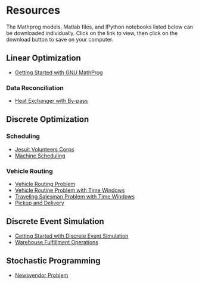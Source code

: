 Resources
========
The Mathprog models, Matlab files, and IPython notebooks listed below can be downloaded individually. Click on the link to view, then click on the download button to save on your computer.

## Linear Optimization
* [Getting Started with GNU MathProg](http://nbviewer.ipython.org/github/jckantor/CBE40455/blob/master/notebooks/Getting%20Started%20with%20GNU%20MathProg.ipynb)

### Data Reconciliation ##
* [Heat Exchanger with By-pass](http://nbviewer.ipython.org/github/jckantor/CBE40455/blob/master/notebooks/Data%20Reconciliation.ipynb)

## Discrete Optimization

### Scheduling ##
* [Jesuit Volunteers Corps](http://nbviewer.ipython.org/github/jckantor/CBE40455/blob/master/notebooks/Jesuit%20Volunteer%20Corps.ipynb)
* [Machine Scheduling](http://nbviewer.ipython.org/github/jckantor/CBE40455/blob/master/notebooks/Machine%20Scheduling.ipynb)

### Vehicle Routing ###
* [Vehicle Routing Problem]()
* [Vehicle Routine Problem with Time Windows]()
* [Traveling Salesman Problem with Time Windows]()
* [Pickup and Delivery]()

## Discrete Event Simulation
* [Getting Started with Discrete Event Simulation](http://nbviewer.ipython.org/github/jckantor/CBE40455/blob/master/notebooks/Getting%20Started%20with%20Discrete%20Event%20Simulation.ipynb)
* [Warehouse Fulfillment Operations](http://nbviewer.ipython.org/github/jckantor/CBE40455/blob/master/notebooks/Warehouse%20Fulfillment%20Operations.ipynb)

## Stochastic Programming #
* [Newsvendor Problem](http://nbviewer.ipython.org/github/jckantor/CBE40455/blob/master/notebooks/Newsvendor%20Problem.ipynb)

